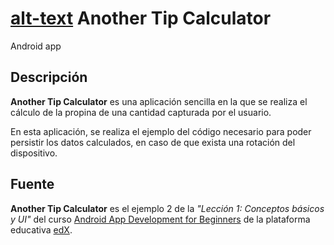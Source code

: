 # [alt-text][logo] Another Tip Calculator

Android app

## Descripción

**Another Tip Calculator** es una aplicación sencilla en la que se realiza el cálculo de la propina de una cantidad capturada por el usuario.

En esta aplicación, se realiza el ejemplo del código necesario para poder persistir los datos calculados, en caso de que exista una rotación del dispositivo.

## Fuente

**Another Tip Calculator** es el ejemplo 2 de la _"Lección 1: Conceptos básicos y UI"_ del curso [Android App Development for Beginners](https://courses.edx.org/courses/course-v1:GalileoX+CAAD002X+1T2017/info) de la plataforma educativa [edX](https://www.edx.org/).

[logo]: https://github.com/ShellCore/AnotherTipCalculator/raw/master/app/src/main/res/mipmap-mdpi/ic_launcher.png "Contact List Logo"
